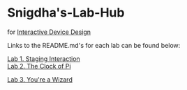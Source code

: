 # Snigdha's-Lab-Hub
for [Interactive Device Design](https://github.com/FAR-Lab/Developing-and-Designing-Interactive-Devices/)

Links to the README.md's for each lab can be found below:

[Lab 1. Staging Interaction](Lab%201/) <br>
[Lab 2. The Clock of Pi](Lab%202/)

[Lab 3. You're a Wizard](Lab%203/)
